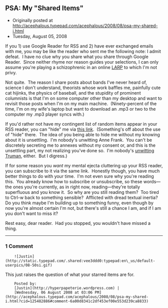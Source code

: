 ## PSA: My "Shared Items"

 * Originally posted at http://acephalous.typepad.com/acephalous/2008/08/psa-my-shared-i.html
 * Tuesday, August 05, 2008



If you 1) use Google Reader for RSS and 2) have ever exchanged emails with me, you may be like the reader who sent me the following note:
I admit defeat.  I have no clue why you share what you share through Google Reader.  Since neither rhyme nor reason guides your selections, I can only assume you're playing a schizophrenic in an online [LARP](http://en.wikipedia.org/wiki/LARP) to which I'm not privy.

Not quite.  The reason I share posts about bands I've never heard of, science I don't understand, theorists whose work baffles me, painfully cute cat hijinks, the physics of baseball, and the stupidity of prominent columnists is that I'm on some computer other than my desktop and want to revisit those posts when I'm on my main machine.  (Ninety-percent of the time, I'm on my wife's laptop but want to download an .mp3 or two to the computer my .mp3 player syncs with.)

If you'd rather not have my contingent list of random items appear in your RSS reader, you can "hide" me via [this link](http://www.google.com/reader/settings?display=friends).  (Something's off about the use of "hide" there.  The idea of you being able to hide me without my knowing about it is unsettling.  I'm nobody's unwitting Anne Frank.  You can't be discretely secreting me to annexes without my consent or, and this is the unsettling part, my not realizing you've done so.  I'm nobody's [unwitting Truman](http://www.amazon.com/exec/obidos/ASIN/B0009UC7QQ/diesekoschmar-20), either.  But I digress.)  

If for some reason you _want_ my mental ejecta cluttering up your RSS reader, you can subscribe to it via the same link.  Honestly though, you have much better things to do with your time.  I'm not even sure why you're reading this.  You already know how to subscribe or unsubscribe, so these words—the ones you're currently, as in right now, reading—they're totally superfluous and you know it.  So why are you still reading them?  Too tired to Ctrl-w back to something sensible?  Afflicted with dread textual inertia?  Do you think maybe I'm building up to something funny, even though by now you're almost certain I'm not, but there's still a chance I am, and if I am you don't want to miss it?  

Rest easy, dear reader.  Had you stopped, you wouldn't have missed a thing.

		

* * *

### 1 Comment 

		

                
[]()

	

		![Justin](http://static.typepad.com/.shared:vee3ddd0:typepad:en\_us/default-userpics/08-50si.gif)
	

	

		

This just raises the question of what your starred items are for.  

	

		Posted by:
		[Justin](http://hyperpapeterie.wordpress.com) |
		[Wednesday, 06 August 2008 at 03:06 PM](http://acephalous.typepad.com/acephalous/2008/08/psa-my-shared-i.html?cid=125482886#comment-6a00d8341c2df453ef00e553d239ca8833)

		

        